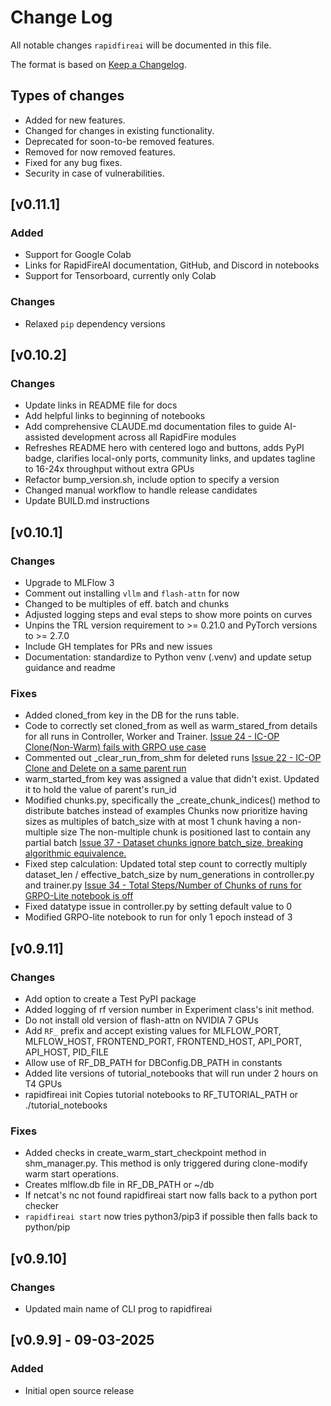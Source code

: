 # Change Log

All notable changes `rapidfireai` will be documented in this file.

The format is based on [Keep a Changelog](http://keepachangelog.com/).

## Types of changes

- Added for new features.
- Changed for changes in existing functionality.
- Deprecated for soon-to-be removed features.
- Removed for now removed features.
- Fixed for any bug fixes.
- Security in case of vulnerabilities.

## [v0.11.1]
### Added
- Support for Google Colab
- Links for RapidFireAI documentation, GitHub, and Discord in notebooks
- Support for Tensorboard, currently only Colab

### Changes
- Relaxed `pip` dependency versions


## [v0.10.2]
### Changes

- Update links in README file for docs
- Add helpful links to beginning of notebooks
- Add comprehensive CLAUDE.md documentation files to guide AI-assisted development across all RapidFire modules
- Refreshes README hero with centered logo and buttons, adds PyPI badge, clarifies local-only ports, community links, and updates tagline to 16-24x throughput without extra GPUs
- Refactor bump_version.sh, include option to specify a version
- Changed manual workflow to handle release candidates
- Update BUILD.md instructions


## [v0.10.1]
### Changes

- Upgrade to MLFlow 3 
- Comment out installing `vllm` and `flash-attn` for now
- Changed to be multiples of eff. batch and chunks
- Adjusted logging steps and eval steps to show more points on curves
- Unpins the TRL version requirement to >= 0.21.0 and PyTorch versions to >= 2.7.0
- Include GH templates for PRs and new issues
- Documentation: standardize to Python venv (.venv) and update setup guidance and readme

### Fixes
- Added cloned_from key in the DB for the runs table.
- Code to correctly set cloned_from as well as warm_stared_from details for all runs in Controller, Worker and Trainer. [Issue 24 - IC-OP Clone(Non-Warm) fails with GRPO use case ](https://github.com/RapidFireAI/rapidfireai/issues/24)
- Commented out _clear_run_from_shm for deleted runs [Issue 22 - IC-OP Clone and Delete on a same parent run ](https://github.com/RapidFireAI/rapidfireai/issues/22)
- warm_started_from key was assigned a value that didn't exist. Updated it to hold the value of parent's run_id
- Modified chunks.py, specifically the _create_chunk_indices() method to distribute batches instead of examples
Chunks now prioritize having sizes as multiples of batch_size with at most 1 chunk having a non-multiple size
The non-multiple chunk is positioned last to contain any partial batch [Issue 37 - Dataset chunks ignore batch_size, breaking algorithmic equivalence.](https://github.com/RapidFireAI/rapidfireai/issues/37)
- Fixed step calculation: Updated total step count to correctly multiply dataset_len / effective_batch_size by num_generations in controller.py and trainer.py [Issue 34 - Total Steps/Number of Chunks of runs for GRPO-Lite notebook is off ](https://github.com/RapidFireAI/rapidfireai/issues/34)
- Fixed datatype issue in controller.py by setting default value to 0
- Modified GRPO-lite notebook to run for only 1 epoch instead of 3

## [v0.9.11]
### Changes
- Add option to create a Test PyPI package
- Added logging of rf version number in Experiment class's init method.
- Do not install old version of flash-attn on NVIDIA 7 GPUs
- Add `RF_` prefix and accept existing values for MLFLOW_PORT, MLFLOW_HOST, FRONTEND_PORT, FRONTEND_HOST, API_PORT, API_HOST, PID_FILE
- Allow use of RF_DB_PATH for DBConfig.DB_PATH in constants
- Added lite versions of tutorial_notebooks that will run under 2 hours on T4 GPUs
- rapidfireai init Copies tutorial notebooks to RF_TUTORIAL_PATH or ./tutorial_notebooks

### Fixes
- Added checks in create_warm_start_checkpoint method in shm_manager.py. This method is only triggered during clone-modify warm start operations.
- Creates mlflow.db file in RF_DB_PATH or ~/db
- If netcat's nc not found rapidfireai start now falls back to a python port checker
- `rapidfireai start` now tries python3/pip3 if possible then falls back to python/pip

## [v0.9.10]
### Changes
- Updated main name of CLI prog to rapidfireai

## [v0.9.9] - 09-03-2025
### Added
- Initial open source release
